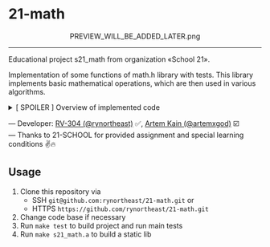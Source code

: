 
# 21-math

<div align="center">PREVIEW_WILL_BE_ADDED_LATER.png</div>

***

Educational project s21_math from organization «School 21».  
  
Implementation of some functions of math.h library with tests. This library implements basic mathematical operations, which are then used in various algorithms.

<details>
<summary>[ SPOILER ] Overview of implemented code</summary>

| No. | Function | Description | Status |
| ------ | ------ | ------ | ------ |
| 1 | int abs(int x) | computes absolute value of an integer value | ☑️ |
| 2 | long double acos(double x) | computes arc cosine | ✅ |
| 3 | long double asin(double x) | computes arc sine | ✅ |
| 4 | long double atan(double x) | computes arc tangent | ✅ |
| 5 | long double ceil(double x) | returns the nearest integer not less than the given value | ☑️ |
| 6 | long double cos(double x) | computes cosine | ✅ |
| 7 | long double exp(double x) | returns e raised to the given power | ☑️ |
| 8 | long double fabs(double x) | computes absolute value of a floating-point value | ☑️ |
| 9 | long double floor(double x) | returns the nearest integer not greater than the given value | ☑️ |
| 10 | long double fmod(double x, double y) | remainder of the floating-point division operation | ☑️ |
| 11 | long double log(double x) | computes natural logarithm | ☑️ |
| 11 | long double pow(double base, double exp) | raises a number to the given power | ☑️ |
| 11 | long double sin(double x) | computes sine | ✅ |
| 11 | long double sqrt(double x) | computes square root | ✅ |
| 11 | long double tan(double x) | computes tangent | ✅ |

</details>

— Developer: [RV-304 (@rynortheast)](https://github.com/rynortheast) ✅, [Artem Kain (@artemxgod)](https://github.com/artemxgod) ☑️  
— Thanks to 21-SCHOOL for provided assignment and special learning conditions ✌️🔥

## Usage

1. Clone this repository via
    - SSH `git@github.com:rynortheast/21-math.git` or
    - HTTPS `https://github.com/rynortheast/21-math.git`
2. Change code base if necessary
3. Run `make test` to build project and run main tests
4. Run `make s21_math.a` to build a static lib
